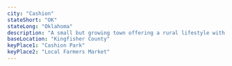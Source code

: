 ```yaml
---
city: "Cashion"
stateShort: "OK"
stateLong: "Oklahoma"
description: "A small but growing town offering a rural lifestyle with modern conveniences."
baseLocation: "Kingfisher County"
keyPlace1: "Cashion Park"
keyPlace2: "Local Farmers Market"
---
```

